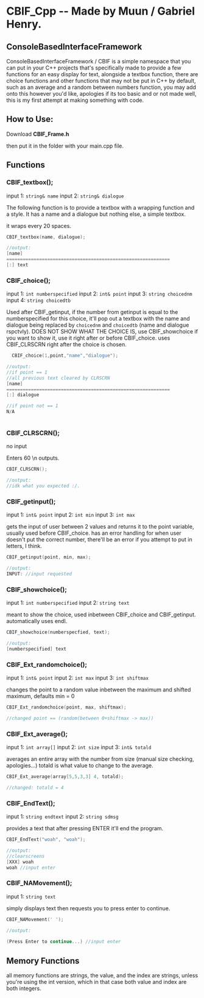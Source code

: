 # CBIF_Cpp -- Made by Muun / Gabriel Henry.
## ConsoleBasedInterfaceFramework

ConsoleBasedInterfaceFramework / CBIF is a simple namespace that you can put in your C++ projects that's specifically made to provide a few functions for an easy display for text, alongside a textbox function, there are choice functions and other functions that may not be put in C++ by default, such as an average and a random between numbers function, you may add onto this however you'd like, apologies if its too basic and or not made well, this is my first attempt at making something with code.

## How to Use:
Download **CBIF_Frame.h**

then put it in the folder with your main.cpp file.

## Functions

### CBIF_textbox();

input 1: `string& name` input 2: `string& dialogue`

The following function is to provide a textbox with a wrapping function
and a style. It has a name and a dialogue but nothing else, a simple textbox.

it wraps every 20 spaces.
```cpp
CBIF_textbox(name, dialogue);

//output:
[name]
============================================================
[:] text
```

### CBIF_choice();

input 1: `int numberspecified` input 2: `int& point` input 3: `string choicednm` input 4: `string choicedtb`

Used after CBIF_getinput, if the number from getinput is equal to the numberspecified for this choice, it'll pop out a textbox with the name and dialogue being replaced by `choicednm` and `choicedtb` (name and dialogue rspctvly).
DOES NOT SHOW WHAT THE CHOICE IS, use CBIF_showchoice if you want to show it, use it right after or before CBIF_choice.
uses CBIF_CLRSCRN right after the choice is chosen.
```cpp
  CBIF_choice(1,point,"name","dialogue");

//output:
//if point == 1
//all previous text cleared by CLRSCRN
[name]
============================================================
[:] dialogue

//if point not == 1
N/A
  
```

### CBIF_CLRSCRN();

no input

Enters 60 \n outputs.
```cpp
CBIF_CLRSCRN();

//output:
//idk what you expected :/.
```

### CBIF_getinput();

input 1: `int& point` input 2: `int min` input 3: `int max`

gets the input of user between 2 values and returns it to the point variable, usually used before CBIF_choice.
has an error handling for when user doesn't put the correct number, there'll be an error if you attempt to put in letters, I think.
```cpp
CBIF_getinput(point, min, max);

//output:
INPUT: //input requested
```

### CBIF_showchoice();

input 1: `int numberspecified` input 2: `string text`

meant to show the choice, used inbetween CBIF_choice and CBIF_getinput.
automatically uses endl.

```cpp
CBIF_showchoice(numberspecfied, text);

//output:
[numberspecified] text
```

### CBIF_Ext_randomchoice();

input 1: `int& point` input 2: `int max` input 3: `int shiftmax`

changes the point to a random value inbetween the maximum and shifted maximum, defaults min = 0

```cpp
CBIF_Ext_randomchoice(point, max, shiftmax);

//changed point == (random(between 0+shiftmax -> max))
```

### CBIF_Ext_average();

input 1: `int array[]` input 2: `int size` input 3: `int& totald`

averages an entire array with the number from size (manual size checking, apologies...)  totald is what value to change to the average.
```cpp
CBIF_Ext_average(array[5,5,3,3] 4, totald);

//changed: totald = 4
```

### CBIF_EndText();

input 1: `string endtext` input 2: `string sdmsg`

provides a text that after pressing ENTER it'll end the program.

```cpp
CBIF_EndText("woah", "woah");

//output:
//clearscreens
[XXX] woah
woah //input enter
```

### CBIF_NAMovement();

input 1: `string text`

simply displays text then requests you to press enter to continue.

```cpp
CBIF_NAMovement(' ');

//output:
 
(Press Enter to continue...) //input enter
```


## Memory Functions

all memory functions are strings, the value, and the index are strings, unless you're using the int version, which in that case both value and index are both integers.
